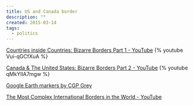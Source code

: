 ```yaml
---
title: US and Canada border
description: ""
created: 2015-03-14
tags:
  - politics
---
```


[Countries inside Countries: Bizarre Borders Part 1 - YouTube](https://www.youtube.com/watch?v=Vui-qGCfXuA)
{% youtube Vui-qGCfXuA %}

[Canada & The United States: Bizarre Borders Part 2 - YouTube](https://www.youtube.com/watch?v=qMkYlIA7mgw)
{% youtube qMkYlIA7mgw %}

[Google Earth markers by CGP Grey](http://www.cgpgrey.com/s/US-Canadian-Border-Points.zip)

[The Most Complex International Borders in the World - YouTube](https://www.youtube.com/watch?v=gtLxZiiuaXs)
